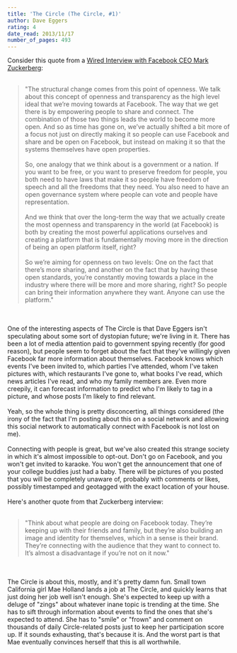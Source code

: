 ```yaml
---
title: 'The Circle (The Circle, #1)'
author: Dave Eggers
rating: 4
date_read: 2013/11/17
number_of_pages: 493
---
```


Consider this quote from a <a href="http://www.wired.com/business/2009/06/mark-zuckerberg-speaks/">Wired Interview with Facebook CEO Mark Zuckerberg</a>:<br/><br/><blockquote>"The structural change comes from this point of openness. We talk about this concept of openness and transparency as the high level ideal that we’re moving towards at Facebook. The way that we get there is by empowering people to share and connect. The combination of those two things leads the world to become more open. And so as time has gone on, we’ve actually shifted a bit more of a focus not just on directly making it so people can use Facebook and share and be open on Facebook, but instead on making it so that the systems themselves have open properties.<br/><br/>So, one analogy that we think about is a government or a nation. If you want to be free, or you want to preserve freedom for people, you both need to have laws that make it so people have freedom of speech and all the freedoms that they need. You also need to have an open governance system where people can vote and people have representation.<br/><br/>And we think that over the long-term the way that we actually create the most openness and transparency in the world (at Facebook) is both by creating the most powerful applications ourselves and creating a platform that is fundamentally moving more in the direction of being an open platform itself, right?<br/><br/>So we’re aiming for openness on two levels: One on the fact that there’s more sharing, and another on the fact that by having these open standards, you’re constantly moving towards a place in the industry where there will be more and more sharing, right? So people can bring their information anywhere they want. Anyone can use the platform."</blockquote><br/><br/>One of the interesting aspects of The Circle is that Dave Eggers isn't speculating about some sort of dystopian future; we're living in it. There has been a lot of media attention paid to government spying recently (for good reason), but people seem to forget about the fact that they've willingly given Facebook far more information about themselves. Facebook knows which events I've been invited to, which parties I've attended, whom I've taken pictures with, which restaurants I've gone to, what books I've read, which news articles I've read, and who my family members are. Even more creepily, it can forecast information to predict who I'm likely to tag in a picture, and whose posts I'm likely to find relevant.<br/><br/>Yeah, so the whole thing is pretty disconcerting, all things considered (the irony of the fact that I'm posting about this on a social network and allowing this social network to automatically connect with Facebook is not lost on me).<br/><br/>Connecting with people is great, but we've also created this strange society in which it's almost impossible to opt-out. Don't go on Facebook, and you won't get invited to karaoke. You won't get the announcement that one of your college buddies just had a baby. There will be pictures of you posted that you will be completely unaware of, probably with comments or likes, possibly timestamped and geotagged with the exact location of your house.<br/><br/>Here's another quote from that Zuckerberg interview:<br/><br/><blockquote>"Think about what people are doing on Facebook today. They’re keeping up with their friends and family, but they’re also building an image and identity for themselves, which in a sense is their brand. They’re connecting with the audience that they want to connect to. It’s almost a disadvantage if you’re not on it now."</blockquote><br/><br/>The Circle is about this, mostly, and it's pretty damn fun. Small town California girl Mae Holland lands a job at The Circle, and quickly learns that just doing her job well isn't enough. She's expected to keep up with a deluge of "zings" about whatever inane topic is trending at the time. She has to sift through information about events to find the ones that she's expected to attend. She has to "smile" or "frown" and comment on thousands of daily Circle-related posts just to keep her participation score up. If it sounds exhausting, that's because it is. And the worst part is that Mae eventually convinces herself that this is all worthwhile.